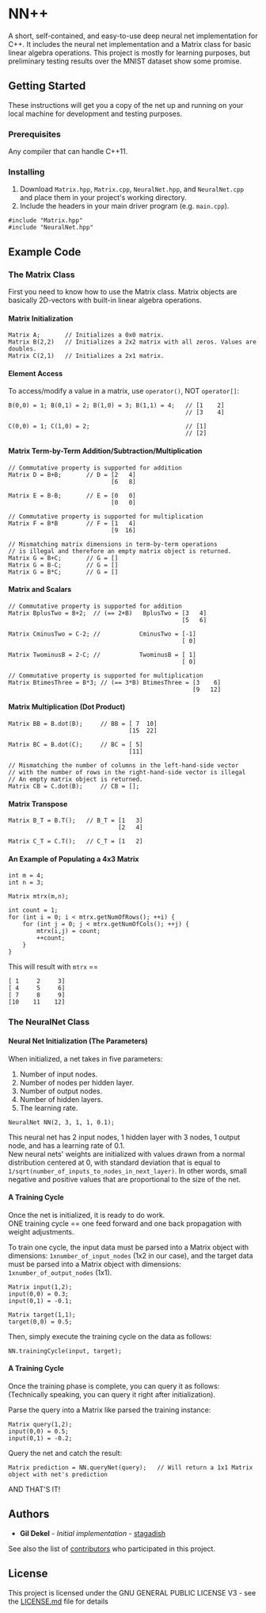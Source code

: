 # NN++

A short, self-contained, and easy-to-use deep neural net implementation for C++. It includes the neural net implementation and a Matrix class for basic linear algebra operations. This project is mostly for learning purposes, but preliminary testing results over the MNIST dataset show some promise.

## Getting Started

These instructions will get you a copy of the net up and running on your local machine for development and testing purposes.

### Prerequisites

Any compiler that can handle C++11.

### Installing

1. Download `Matrix.hpp`, `Matrix.cpp`, `NeuralNet.hpp`, and `NeuralNet.cpp` and place them in your project's working directory.
2. Include the headers in your main driver program (e.g. `main.cpp`).

```
#include "Matrix.hpp"
#include "NeuralNet.hpp"
```

## Example Code
### The Matrix Class
First you need to know how to use the Matrix class.
Matrix objects are basically 2D-vectors with built-in linear algebra operations.

#### Matrix Initialization

```
Matrix A;       // Initializes a 0x0 matrix.
Matrix B(2,2)   // Initializes a 2x2 matrix with all zeros. Values are doubles.
Matrix C(2,1)   // Initializes a 2x1 matrix.
```
#### Element Access
To access/modify a value in a matrix, use `operator()`, NOT `operator[]`:

```
B(0,0) = 1; B(0,1) = 2; B(1,0) = 3; B(1,1) = 4;   // [1    2]
                                                  // [3    4]

C(0,0) = 1; C(1,0) = 2;                           // [1]
                                                  // [2]
```

#### Matrix Term-by-Term Addition/Subtraction/Multiplication
```
// Commutative property is supported for addition
Matrix D = B+B;       // D = [2   4]
                             [6   8]
                             
Matrix E = B-B;       // E = [0   0]
                             [0   0]
                             
// Commutative property is supported for multiplication                             
Matrix F = B*B        // F = [1   4]
                             [9  16]
                             
// Mismatching matrix dimensions in term-by-term operations
// is illegal and therefore an empty matrix object is returned.
Matrix G = B+C;       // G = []
Matrix G = B-C;       // G = []
Matrix G = B*C;       // G = []
```

#### Matrix and Scalars
```
// Commutative property is supported for addition
Matrix BplusTwo = B+2;  // (== 2+B)   BplusTwo = [3   4]
                                                 [5   6]

Matrix CminusTwo = C-2; //           CminusTwo = [-1]
                                                 [ 0]
                                                 
Matrix TwominusB = 2-C; //           TwominusB = [ 1]
                                                 [ 0]
                                                 
// Commutative property is supported for multiplication
Matrix BtimesThree = B*3; // (== 3*B) BtimesThree = [3    6]
                                                    [9   12]
```

#### Matrix Multiplication (Dot Product)
```
Matrix BB = B.dot(B);     // BB = [ 7  10]
                                  [15  22]
                                  
Matrix BC = B.dot(C);     // BC = [ 5]
                                  [11]

// Mismatching the number of columns in the left-hand-side vector
// with the number of rows in the right-hand-side vector is illegal
// An empty matrix object is returned.
Matrix CB = C.dot(B);     // CB = [];
```

#### Matrix Transpose
```
Matrix B_T = B.T();   // B_T = [1   3]
                               [2   4]
                                 
Matrix C_T = C.T();   // C_T = [1   2]
```

#### An Example of Populating a 4x3 Matrix
```
int m = 4;
int n = 3;

Matrix mtrx(m,n);

int count = 1;
for (int i = 0; i < mtrx.getNumOfRows(); ++i) {
    for (int j = 0; j < mtrx.getNumOfCols(); ++j) {
        mtrx(i,j) = count;
        ++count;
    }
}
```
This will result with `mtrx` ==
```
[ 1     2     3]
[ 4     5     6]
[ 7     8     9]
[10    11    12]
```

### The NeuralNet Class
#### Neural Net Initialization (The Parameters)
When initialized, a net takes in five parameters:  
1. Number of input nodes.  
2. Number of nodes per hidden layer.  
3. Number of output nodes.  
4. Number of hidden layers.  
5. The learning rate.  

```
NeuralNet NN(2, 3, 1, 1, 0.1);
```
This neural net has 2 input nodes, 1 hidden layer with 3 nodes, 1 output node, and has a learning rate of 0.1.  
New neural nets' weights are initialized with values drawn from a normal distribution centered at 0, with standard deviation that is equal to `1/sqrt(number_of_inputs_to_nodes_in_next_layer)`. In other words, small negative and positive values that are proportional to the size of the net.

#### A Training Cycle
Once the net is initialized, it is ready to do work.  
ONE training cycle == one feed forward and one back propagation with weight adjustments.  
  
To train one cycle, the input data must be parsed into a Matrix object with dimensions: `1xnumber_of_input_nodes` (1x2 in our case), and the target data must be parsed into a Matrix object with dimensions: `1xnumber_of_output_nodes` (1x1).  
```
Matrix input(1,2);
input(0,0) = 0.3;
input(0,1) = -0.1;

Matrix target(1,1);
target(0,0) = 0.5;
```
Then, simply execute the training cycle on the data as follows:
```
NN.trainingCycle(input, target);
```
#### A Training Cycle
Once the training phase is complete, you can query it as follows:  
(Technically speaking, you can query it right after initialization).

Parse the query into a Matrix like parsed the training instance:
```
Matrix query(1,2);
input(0,0) = 0.5;
input(0,1) = -0.2;
```

Query the net and catch the result:
```
Matrix prediction = NN.queryNet(query);   // Will return a 1x1 Matrix object with net's prediction
```
AND THAT'S IT!

## Authors

* **Gil Dekel** - *Initial implementation* - [stagadish](https://github.com/stagadish)

See also the list of [contributors](https://github.com/stagadish/NNplusplus/contributors) who participated in this project.

## License

This project is licensed under the GNU GENERAL PUBLIC LICENSE V3 - see the [LICENSE.md](LICENSE.md) file for details
